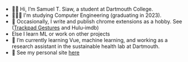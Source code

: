 - 👋🏾 Hi, I’m Samuel T. Siaw, a student at Dartmouth College.
- 👨🏾‍🎓 I'm studying Computer Engineering (graduating in 2023).
- 👀 Occasionally, I write and publish chrome extensions as a hobby. See ([Trackpad Gestures](https://chrome.google.com/webstore/detail/trackpad-gestures/fidihidllbemadhflngbncjcjjbkfecj?hl=en) and Hulu-imdb)
- Else I learn ML or work on other projects
- 🌱 I’m currently learning Vue, machine learning, and working as a research assistant in the sustainable health lab at Dartmouth.
- 📃 See my personal site [here](https://www.samtsiaw.me)
